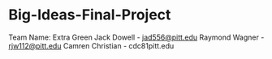 # Big-Ideas-Final-Project
Team Name: Extra Green
Jack Dowell - jad556@pitt.edu
Raymond Wagner - rjw112@pitt.edu
Camren Christian - cdc81pitt.edu

